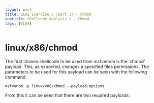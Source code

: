 ```yaml
---
layout: post
title: SLAE Exercise 5 (part 1) - Chmod
subtitle: Shellcode Analysis 1 - Chmod
tags: [SLAE]
---
```


linux/x86/chmod
======

The first chosen shellcode to be used from msfvenom is the 'chmod' payload. This, as expected, changes a specified files permissions. The parameters to be used for this payload can be seen with the following command:

	msfvenom -p linux/x86/chmod --payload-options
	
From this it can be seen that there are two required payloads:


